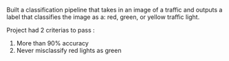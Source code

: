 Built a classification pipeline that takes in an image of a traffic and outputs a label that classifies the image as a: red, green, or yellow traffic light.

Project had 2 criterias to pass :
1. More than 90% accuracy
2. Never misclassify red lights as green
